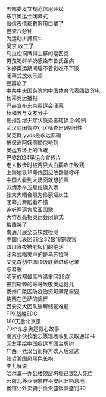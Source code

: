 五部委发文规范信用评级  
东京奥运会闭幕式  
微信表情都戴医用口罩了  
巴黎八分钟  
为运动拼搏真牛  
吴京 收工了  
马拉松铜牌得主穿的是匹克  
男孩喝鲜羊奶感染布鲁氏菌病  
朱婷奥运期间睡不着觉吃不下饭  
闭幕式放欢乐颂  
豆瓣崩了  
中共中央国务院向中国体育代表团致贺电  
杨幂奥运播报  
巴赫宣布东京奥运会闭幕  
杨和苏与女友分手  
郑州新增无症状感染者转确诊40例  
武汉封闭管控小区筛查出9例阳性  
吴克群 yyds是永远都输  
被保洁阿姨侧颜惊艳到  
奥运五环上的飞蛾  
巴黎2024奥运会宣传片  
老人散步时被两只大白鹅攻击致残  
上海地铁16号线回应改卧铺呼吁  
中国人看到大场面就想拍照  
苏炳添举五星红旗入场  
张大大晒合照为佟丽娅庆生  
闭幕式舞蹈看不懂  
连听两遍肯尼亚国歌  
大竹忍亮相奥运会闭幕式  
梅西哭了  
南通开展全员核酸检测  
中国代表团38金32银18铜收官  
四川宵夜摊老板们的绝活  
闭幕式唱美声的是乌苏拉吗  
艾克森创中国顶级联赛进球纪录  
与君歌  
明天成都最高气温重回35度  
披荆斩棘的哥哥致敬奥运健儿  
扬州广陵区防疫物资可满足需要  
梅西在巴萨的奖杯  
西安交大团队破解储氢难题  
FPX战胜EDG  
180天后北京见  
70个东京奥运戳心故事  
南京小伙核酸志愿现场收到录取通知书  
网友手绘中国奥运军团金牌树  
广西一老汉当街持斧砍人后潜逃  
张哲瀚国风黑色长袍  
李九解说  
哈尔滨一办公楼顶层坍塌已致2人死亡  
云南北移亚洲象群平安回归栖息地  
餐馆让外卖骑手负责盛饭漏盛罚20  
